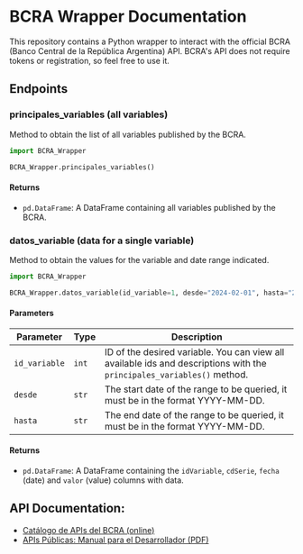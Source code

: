 # BCRA Wrapper Documentation
This repository contains a Python wrapper to interact with the official BCRA (Banco Central de la República Argentina) API.
BCRA's API does not require tokens or registration, so feel free to use it.

## Endpoints

### principales_variables (all variables)
Method to obtain the list of all variables published by the BCRA.

```python
import BCRA_Wrapper

BCRA_Wrapper.principales_variables()
```
#### Returns
- `pd.DataFrame`: A DataFrame containing all variables published by the BCRA.



### datos_variable (data for a single variable)
Method to obtain the values for the variable and date range indicated.

```python
import BCRA_Wrapper

BCRA_Wrapper.datos_variable(id_variable=1, desde="2024-02-01", hasta="2024-02-05")
```

#### Parameters
| Parameter     | Type  | Description                                                                                                            |
|---------------|-------|------------------------------------------------------------------------------------------------------------------------|
| `id_variable` | `int` | ID of the desired variable. You can view all available ids and descriptions with the `principales_variables()` method. |
| `desde`       | `str` | The start date of the range to be queried, it must be in the format YYYY-MM-DD.                                        |
| `hasta`       | `str` | The end date of the range to be queried, it must be in the format YYYY-MM-DD.                                          |


#### Returns
- `pd.DataFrame`: A DataFrame containing the `idVariable`, `cdSerie`, `fecha` (date) and `valor` (value) columns with data.



## API Documentation:
- [Catálogo de APIs del BCRA (online)](https://www.bcra.gob.ar/Catalogo/apis.asp?fileName=principales-variables-v1)
- [APIs Públicas: Manual para el Desarrollador (PDF)](https://www.bcra.gob.ar/Catalogo/Content/files/pdf/principales-variables-v1.pdf)

